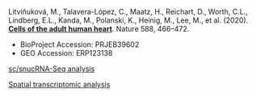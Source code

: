 Litviňuková, M., Talavera-López, C., Maatz, H., Reichart, D., Worth, C.L., Lindberg, E.L., Kanda, M., Polanski, K., Heinig, M., Lee, M., et al. (2020). **[Cells of the adult human heart](https://doi.org/10.1038/s41586-020-2797-4)**. Nature 588, 466–472.

- BioProject Accession: PRJEB39602
- GEO Accession: ERP123138

[sc/snucRNA-Seq analysis](https://jlduan.github.io/Replica/s41586-020-2797-4/notebooks/analyze_hca_heart.html)

[Spatial transcriptomic analysis](https://jlduan.github.io/Replica/s41586-020-2797-4/notebooks/analyze_spatial.html)

<br>
